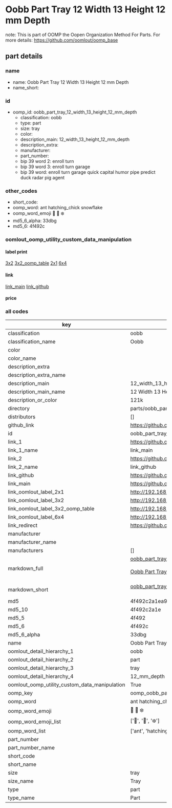 # Oobb Part Tray 12 Width 13 Height 12 mm Depth  

note: This is part of OOMP the Oopen Organization Method For Parts. For more details: https://github.com/oomlout/oomp_base

##  part details
  







### name
* name: Oobb Part Tray 12 Width 13 Height 12 mm Depth
* name_short: 
### id
* oomp_id: oobb_part_tray_12_width_13_height_12_mm_depth
  * classification: oobb
  * type: part
  * size: tray
  * color: 
  * description_main: 12_width_13_height_12_mm_depth
  * description_extra: 
  * manufacturer: 
  * part_number: 
  * bip 39 word 2: enroll turn
  * bip 39 word 3: enroll turn garage
  * bip 39 word: enroll turn garage quick capital humor pipe predict duck radar pig agent

### other_codes
* short_code: 
* oomp_word: ant hatching_chick snowflake
* oomp_word_emoji :ant: :hatching_chick: :snowflake:
* md5_6_alpha: 33dbg
* md5_6: 4f492c






### oomlout_oomp_utility_custom_data_manipulation
#### label print
[3x2](http://192.168.1.245:1112/?label=oomp%2033dbg)
[3x2_oomp_table](http://192.168.1.108:1112/?label=oomp%2033dbg)
[2x1](http://192.168.1.242:1112/?label=oomp%2033dbg)
[6x4](http://192.168.1.55:1112/?label=oomp%2033dbg)    

#### link

[link_main](https://github.com/oomlout/oomlout_oomp_version_1_messy/tree/main/parts/oobb_part_tray_12_width_13_height_12_mm_depth) [link_github](https://github.com/oomlout/oomlout_oomp_version_1_messy/tree/main/parts/oobb_part_tray_12_width_13_height_12_mm_depth)                             

#### price







### all codes 
| key | value |  
| --- | --- |  
| classification | oobb |  
| classification_name | Oobb |  
| color |  |  
| color_name |  |  
| description_extra |  |  
| description_extra_name |  |  
| description_main | 12_width_13_height_12_mm_depth |  
| description_main_name | 12 Width 13 Height 12 mm Depth |  
| description_or_color | 121k |  
| directory | parts/oobb_part_tray_12_width_13_height_12_mm_depth |  
| distributors | [] |  
| github_link | https://github.com/oomlout/oomlout_oomp_part_src/tree/main/parts/oobb_part_tray_12_width_13_height_12_mm_depth |  
| id | oobb_part_tray_12_width_13_height_12_mm_depth |  
| link_1 | https://github.com/oomlout/oomlout_oomp_version_1_messy/tree/main/parts/oobb_part_tray_12_width_13_height_12_mm_depth |  
| link_1_name | link_main |  
| link_2 | https://github.com/oomlout/oomlout_oomp_version_1_messy/tree/main/parts/oobb_part_tray_12_width_13_height_12_mm_depth |  
| link_2_name | link_github |  
| link_github | https://github.com/oomlout/oomlout_oomp_version_1_messy/tree/main/parts/oobb_part_tray_12_width_13_height_12_mm_depth |  
| link_main | https://github.com/oomlout/oomlout_oomp_version_1_messy/tree/main/parts/oobb_part_tray_12_width_13_height_12_mm_depth |  
| link_oomlout_label_2x1 | http://192.168.1.242:1112/?label=oomp%2033dbg |  
| link_oomlout_label_3x2 | http://192.168.1.245:1112/?label=oomp%2033dbg |  
| link_oomlout_label_3x2_oomp_table | http://192.168.1.108:1112/?label=oomp%2033dbg |  
| link_oomlout_label_6x4 | http://192.168.1.55:1112/?label=oomp%2033dbg |  
| link_redirect | https://github.com/oomlout/oomlout_oomp_version_1_messy/tree/main/parts/oobb_part_tray_12_width_13_height_12_mm_depth |  
| manufacturer |  |  
| manufacturer_name |  |  
| manufacturers | [] |  
| markdown_full | [oobb_part_tray_12_width_13_height_12_mm_depth](none)<br>[](none)<br>[Oobb Part Tray 12 Width 13 Height 12 Mm Depth](none)<br><br> |  
| markdown_short | [oobb_part_tray_12_width_13_height_12_mm_depth](none)<br><br> |  
| md5 | 4f492c2a1ea9b4a9bc110afabefab259 |  
| md5_10 | 4f492c2a1e |  
| md5_5 | 4f492 |  
| md5_6 | 4f492c |  
| md5_6_alpha | 33dbg |  
| name | Oobb Part Tray 12 Width 13 Height 12 mm Depth |  
| oomlout_detail_hierarchy_1 | oobb |  
| oomlout_detail_hierarchy_2 | part |  
| oomlout_detail_hierarchy_3 | tray |  
| oomlout_detail_hierarchy_4 | 12_mm_depth |  
| oomlout_oomp_utility_custom_data_manipulation | True |  
| oomp_key | oomp_oobb_part_tray_12_width_13_height_12_mm_depth |  
| oomp_word | ant hatching_chick snowflake |  
| oomp_word_emoji | :ant: :hatching_chick: :snowflake: |  
| oomp_word_emoji_list | [':ant:', ':hatching_chick:', ':snowflake:'] |  
| oomp_word_list | ['ant', 'hatching_chick', 'snowflake'] |  
| part_number |  |  
| part_number_name |  |  
| short_code |  |  
| short_name |  |  
| size | tray |  
| size_name | Tray |  
| type | part |  
| type_name | Part |  

